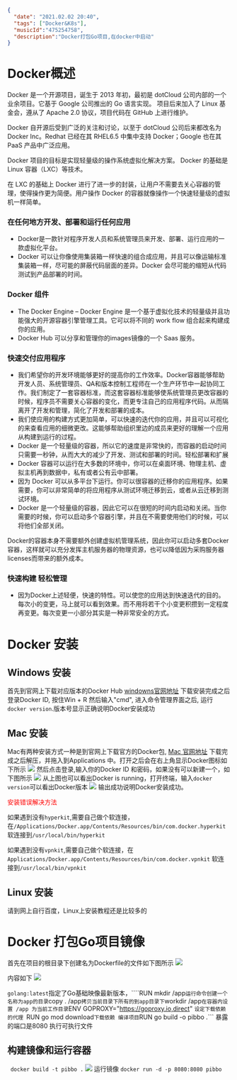 ```json
{
  "date": "2021.02.02 20:40",
  "tags": ["Docker&K8s"],
  "musicId":"475254758",
  "description":"Docker打包Go项目,在docker中启动"  
}
```
# Docker概述
Docker 是一个开源项目，诞生于 2013 年初，最初是 dotCloud 公司内部的一个业余项目。它基于 Google 公司推出的 Go 语言实现。 项目后来加入了 Linux 基金会，遵从了 Apache 2.0 协议，项目代码在 GitHub 上进行维护。

Docker 自开源后受到广泛的关注和讨论，以至于 dotCloud 公司后来都改名为 Docker Inc。Redhat 已经在其 RHEL6.5 中集中支持 Docker；Google 也在其 PaaS 产品中广泛应用。

Docker 项目的目标是实现轻量级的操作系统虚拟化解决方案。 Docker 的基础是 Linux 容器（LXC）等技术。

在 LXC 的基础上 Docker 进行了进一步的封装，让用户不需要去关心容器的管理，使得操作更为简便。用户操作 Docker 的容器就像操作一个快速轻量级的虚拟机一样简单。

### 在任何地方开发、部署和运行任何应用
* Docker是一款针对程序开发人员和系统管理员来开发、部署、运行应用的一款虚拟化平台。
* Docker 可以让你像使用集装箱一样快速的组合成应用，并且可以像运输标准集装箱一样，尽可能的屏蔽代码层面的差异。Docker 会尽可能的缩短从代码测试到产品部署的时间。

### Docker 组件

* The Docker Engine – Docker Engine 是一个基于虚拟化技术的轻量级并且功能强大的开源容器引擎管理工具。它可以将不同的 work flow 组合起来构建成你的应用。
* Docker Hub 可以分享和管理你的images镜像的一个 Saas 服务。
### 快速交付应用程序
* 我们希望你的开发环境能够更好的提高你的工作效率。Docker容器能够帮助开发人员、系统管理员、QA和版本控制工程师在一个生产环节中一起协同工作。我们制定了一套容器标准，而这套容器标准能够使系统管理员更改容器的时候，程序员不需要关心容器的变化，而更专注自己的应用程序代码。从而隔离开了开发和管理，简化了开发和部署的成本。
* 我们使应用的构建方式更加简单，可以快速的迭代你的应用，并且可以可视化的来查看应用的细微更改。这能够帮助组织里边的成员来更好的理解一个应用从构建到运行的过程。
* Docker 是一个轻量级的容器，所以它的速度是非常快的，而容器的启动时间只需要一秒钟，从而大大的减少了开发、测试和部署的时间。轻松部署和扩展
* Docker 容器可以运行在大多数的环境中，你可以在桌面环境、物理主机、虚拟主机再到数据中，私有或者公有云中部署。
* 因为 Docker 可以从多平台下运行。你可以很容器的迁移你的应用程序。如果需要，你可以非常简单的将应用程序从测试环境迁移到云，或者从云迁移到测试环境。
* Docker 是一个轻量级的容器，因此它可以在很短的时间内启动和关闭。当你需要的时候，你可以启动多个容器引擎，并且在不需要使用他们的时候，可以将他们全部关闭。

Docker的容器本身不需要额外创建虚拟机管理系统，因此你可以启动多套Docker容器，这样就可以充分发挥主机服务器的物理资源，也可以降低因为采购服务器licenses而带来的额外成本。

### 快速构建 轻松管理
* 因为Docker上述轻便，快速的特性。可以使您的应用达到快速迭代的目的。每次小的变更，马上就可以看到效果。而不用将若干个小变更积攒到一定程度再变更。每次变更一小部分其实是一种非常安全的方式。

# Docker 安装
## Windows 安装
首先到官网上下载对应版本的Docker Hub [windowns官网地址](https://docs.docker.com/docker-for-windows/install/) 下载安装完成之后登录Docker ID, 按住Win + R 然后输入"cmd", 进入命令管理界面之后, 运行```docker version```.版本号显示正确说明Docker安装成功
## Mac 安装
Mac有两种安装方式一种是到官网上下载官方的Docker包, [Mac 官网地址](https://docs.docker.com/docker-for-mac/install/) 下载完成之后解压，并拖入到Applications 中。打开之后会在右上角显示Docker图标如下所示
![](../../../images/Mac-docker.png)
然后点击登录,输入你的Docker ID 和密码，如果没有可以新建一个，如下图所示
![](../../../images/Mac-docker-login.png)
从上图也可以看出Docker is running，打开终端，输入```docker version```可以看出Docker版本
![](../../../images/docker-version.png)
输出成功说明Docker安装成功。

<font color=red>安装错误解决方法</font>

如果遇到没有```hyperkit```,需要自己做个软连接，在```/Applications/Docker.app/Contents/Resources/bin/com.docker.hyperkit``` 软连接到```/usr/local/bin/hyperkit```

如果遇到没有```vpnkit```,需要自己做个软连接，在```Applications/Docker.app/Contents/Resources/bin/com.docker.vpnkit``` 软连接到```/usr/local/bin/vpnkit```

## Linux 安装
请到网上自行百度，Linux上安装教程还是比较多的

# Docker 打包Go项目镜像
首先在项目的根目录下创建名为Dockerfile的文件如下图所示
![](../../../images/docker-image.png)

内容如下
![](../../../images/docker-run.png)

```golang:latest```指定了Go基础映像最新版本，````RUN mkdir /app``` 运行命令创建一个名称为app的目录 ```copy . /app``` 拷贝当前目录下所有的到app目录下 ```workdir /app``` 在容器内设置 /app 为当前工作目录 ```ENV GOPROXY="https://goproxy.io,direct" ```设定下载依赖的代理 ```RUN go mod download``` 下载依赖 编译项目 ```RUN go build -o pibbo .``` 暴露的端口是8080 执行可执行文件

## 构建镜像和运行容器
``` docker build -t pibbo .```
![](../../../images/buid.png)
运行镜像
```docker run -d -p 8080:8080 pibbo```
